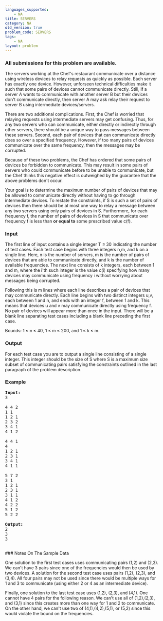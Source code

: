 ```yaml
---
languages_supported:
    - NA
title: SERVERS
category: NA
old_version: true
problem_code: SERVERS
tags:
    - NA
layout: problem
---
```

###  All submissions for this problem are available. 

The servers working at the Chef's restaurant communicate over a distance using wireless devices to relay requests as quickly as possible. Each server has exactly one device. However, unforseen technical difficulties make it such that some pairs of devices cannot communicate directly. Still, if a server A wants to communicate with another server B but their devices don't communicate directly, then server A may ask relay their request to server B using intermediate devices/servers.

There are two additional complications. First, the Chef is worried that relaying requests using intermediate servers may get confusing. Thus, for any two servers who can communicate, either directly or indirectly through other servers, there should be a unique way to pass messages between these servers. Second, each pair of devices that can communicate directly does so over a specified frequency. However, if too many pairs of devices communicate over the same frequency, then the messages may be corrupted.

Because of these two problems, the Chef has ordered that some pairs of devices be forbidden to communicate. This may result in some pairs of servers who could communicate before to be unable to communicate, but the Chef thinks this negative effect is outweighed by the guarantee that the above problems don't occur.

Your goal is to determine the maximum number of pairs of devices that may be allowed to communicate directly without having to go through intermediate devices. To restate the constraints, if S is such a set of pairs of devices then there should be at most one way to relay a message between any two servers using only pairs of devices in S. Furthermore, for each frequency f, the number of pairs of devices in S that communicate over frequency f is less than **or equal to** some prescribed value c(f).

### Input

The first line of input contains a single integer T ≤ 30 indicating the number of test cases. Each test case begins with three integers n,m, and k on a single line. Here, n is the number of servers, m is the number of pairs of devices that are able to communicate directly, and k is the number of available frequencies. The next line consists of k integers, each between 1 and m, where the i'th such integer is the value c(i) specifying how many devices may communicate using frequency i without worrying about messages being corrupted.

Following this is m lines where each line describes a pair of devices that may communicate directly. Each line begins with two distinct integers u,v, each between 1 and n, and ends with an integer f, between 1 and k. This means that devices u and v may communicate directly using frequency f. No pair of devices will appear more than once in the input. There will be a blank line separating test cases including a blank line preceding the first case.

Bounds: 1 ≤ n ≤ 40, 1 ≤ m ≤ 200, and 1 ≤ k ≤ m.

### Output

For each test case you are to output a single line consisting of a single integer. This integer should be the size of S where S is a maximum size subset of communicating pairs satisfying the constraints outlined in the last paragraph of the problem description.

### Example

<pre><b>Input:</b>
3

4 4 2
1 1
1 2 1
2 3 2
3 4 1
4 1 2

4 4 1
4
1 2 1
2 3 1
3 4 1
4 1 1

5 7 2
3 1
1 2 1
2 3 1
3 1 1
4 1 2
4 2 2
5 1 2
5 2 2

<b>Output:</b>
2
3
3

</pre>### Notes On The Sample Data
One solution to the first test cases uses communicating pairs (1,2) and (2,3). We can't have 3 pairs since one of the frequencies would then be used by two devices. A solution for the second test case uses pairs (1,2), (2,3), and (3,4). All four pairs may not be used since there would be multiple ways for 1 and 3 to communicate (using either 2 or 4 as an intermediate device).

Finally, one solution to the last test case uses (1,2), (2,3), and (4,1). One cannot have 4 pairs for the following reason. We can't use all of (1,2),(2,3), and (3,1) since this creates more than one way for 1 and 2 to communicate. On the other hand, we can't use two of (4,1),(4,2),(5,1), or (5,2) since this would violate the bound on the frequencies.

